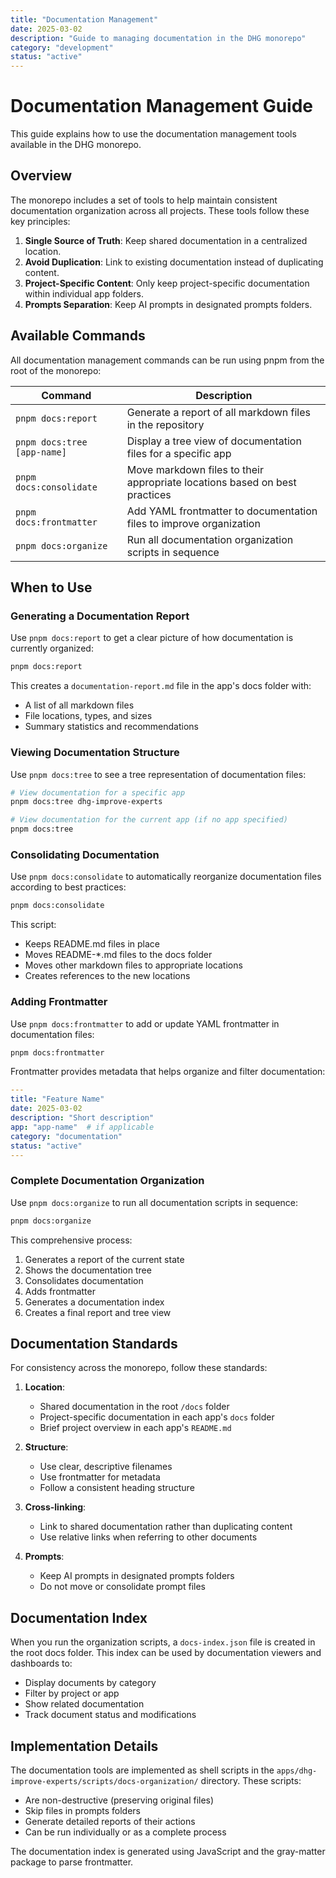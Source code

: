 ```yaml
---
title: "Documentation Management"
date: 2025-03-02
description: "Guide to managing documentation in the DHG monorepo"
category: "development"
status: "active"
---
```


# Documentation Management Guide

This guide explains how to use the documentation management tools available in the DHG monorepo.

## Overview

The monorepo includes a set of tools to help maintain consistent documentation organization across all projects. These tools follow these key principles:

1. **Single Source of Truth**: Keep shared documentation in a centralized location.
2. **Avoid Duplication**: Link to existing documentation instead of duplicating content.
3. **Project-Specific Content**: Only keep project-specific documentation within individual app folders.
4. **Prompts Separation**: Keep AI prompts in designated prompts folders.

## Available Commands

All documentation management commands can be run using pnpm from the root of the monorepo:

| Command | Description |
|---------|-------------|
| `pnpm docs:report` | Generate a report of all markdown files in the repository |
| `pnpm docs:tree [app-name]` | Display a tree view of documentation files for a specific app |
| `pnpm docs:consolidate` | Move markdown files to their appropriate locations based on best practices |
| `pnpm docs:frontmatter` | Add YAML frontmatter to documentation files to improve organization |
| `pnpm docs:organize` | Run all documentation organization scripts in sequence |

## When to Use

### Generating a Documentation Report

Use `pnpm docs:report` to get a clear picture of how documentation is currently organized:

```bash
pnpm docs:report
```

This creates a `documentation-report.md` file in the app's docs folder with:
- A list of all markdown files
- File locations, types, and sizes
- Summary statistics and recommendations

### Viewing Documentation Structure

Use `pnpm docs:tree` to see a tree representation of documentation files:

```bash
# View documentation for a specific app
pnpm docs:tree dhg-improve-experts

# View documentation for the current app (if no app specified)
pnpm docs:tree
```

### Consolidating Documentation

Use `pnpm docs:consolidate` to automatically reorganize documentation files according to best practices:

```bash
pnpm docs:consolidate
```

This script:
- Keeps README.md files in place
- Moves README-*.md files to the docs folder
- Moves other markdown files to appropriate locations
- Creates references to the new locations

### Adding Frontmatter

Use `pnpm docs:frontmatter` to add or update YAML frontmatter in documentation files:

```bash
pnpm docs:frontmatter
```

Frontmatter provides metadata that helps organize and filter documentation:

```yaml
---
title: "Feature Name"
date: 2025-03-02
description: "Short description"
app: "app-name"  # if applicable
category: "documentation"
status: "active"
---
```

### Complete Documentation Organization

Use `pnpm docs:organize` to run all documentation scripts in sequence:

```bash
pnpm docs:organize
```

This comprehensive process:
1. Generates a report of the current state
2. Shows the documentation tree
3. Consolidates documentation
4. Adds frontmatter
5. Generates a documentation index
6. Creates a final report and tree view

## Documentation Standards

For consistency across the monorepo, follow these standards:

1. **Location**:
   - Shared documentation in the root `/docs` folder
   - Project-specific documentation in each app's `docs` folder
   - Brief project overview in each app's `README.md`

2. **Structure**:
   - Use clear, descriptive filenames
   - Use frontmatter for metadata
   - Follow a consistent heading structure

3. **Cross-linking**:
   - Link to shared documentation rather than duplicating content
   - Use relative links when referring to other documents

4. **Prompts**:
   - Keep AI prompts in designated prompts folders
   - Do not move or consolidate prompt files

## Documentation Index

When you run the organization scripts, a `docs-index.json` file is created in the root docs folder. This index can be used by documentation viewers and dashboards to:

- Display documents by category
- Filter by project or app
- Show related documentation
- Track document status and modifications

## Implementation Details

The documentation tools are implemented as shell scripts in the `apps/dhg-improve-experts/scripts/docs-organization/` directory. These scripts:

- Are non-destructive (preserving original files)
- Skip files in prompts folders
- Generate detailed reports of their actions
- Can be run individually or as a complete process

The documentation index is generated using JavaScript and the gray-matter package to parse frontmatter.